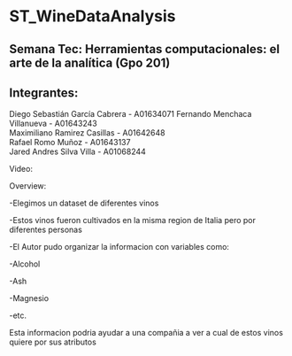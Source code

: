 # ST_WineDataAnalysis

## Semana Tec: Herramientas computacionales: el arte de la analítica (Gpo 201)

## Integrantes:

Diego Sebastián García Cabrera - A01634071
Fernando Menchaca Villanueva - A01643243  
Maximiliano Ramirez Casillas - A01642648  
Rafael Romo Muñoz - A01643137  
Jared Andres Silva Villa - A01068244  

Video: 



Overview:

-Elegimos un dataset de diferentes vinos

-Estos vinos fueron cultivados en la misma region de Italia pero por diferentes personas

-El Autor pudo organizar la informacion con variables como:

  -Alcohol
  
  -Ash
  
  -Magnesio
  
  -etc.
  
  
Esta informacion podria ayudar a una compañia a ver a cual de estos vinos quiere por sus atributos

